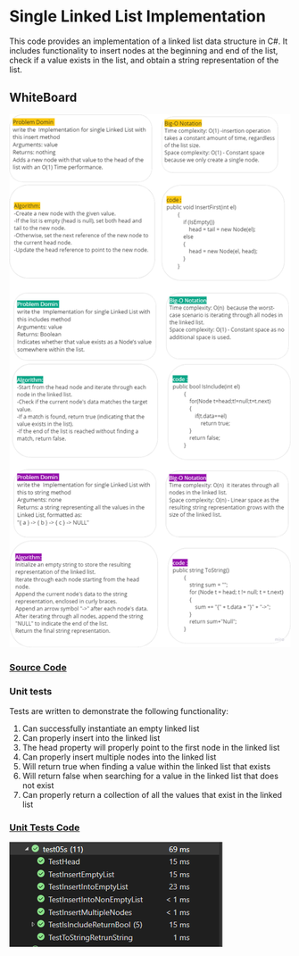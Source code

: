 # Single Linked List Implementation

This code provides an implementation of a linked list data structure in C#. It includes functionality to insert nodes at the beginning and end of the list, check if a value exists in the list, and obtain a string representation of the list.

## WhiteBoard

![whiteboard](../assets/CC05.png)

### [Source Code](../data-structures-and-algorithms/CC05.cs)

### Unit tests

Tests are written to demonstrate the following functionality:

1. Can successfully instantiate an empty linked list
2. Can properly insert into the linked list
3. The head property will properly point to the first node in the linked list
4. Can properly insert multiple nodes into the linked list
5. Will return true when finding a value within the linked list that exists
6. Will return false when searching for a value in the linked list that does not exist
7. Can properly return a collection of all the values that exist in the linked list

### [Unit Tests Code](../CodeChallengesTests/test05s.cs)

![test](../assets/tests05.png)
